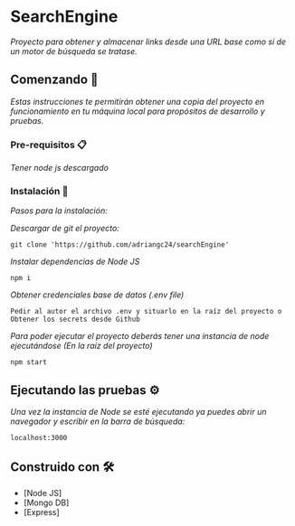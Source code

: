 # SearchEngine

_Proyecto para obtener y almacenar links desde una URL base como si de un motor de búsqueda se tratase._

## Comenzando 🚀

_Estas instrucciones te permitirán obtener una copia del proyecto en funcionamiento en tu máquina local para propósitos de desarrollo y pruebas._

### Pre-requisitos 📋

_Tener node js descargado_

### Instalación 🔧

_Pasos para la instalación:_

_Descargar de git el proyecto:_

```
git clone 'https://github.com/adriangc24/searchEngine'
```

_Instalar dependencias de Node JS_

```
npm i
```

_Obtener credenciales base de datos (.env file)_

```
Pedir al autor el archivo .env y situarlo en la raíz del proyecto o Obtener los secrets desde Github
```

_Para poder ejecutar el proyecto deberás tener una instancia de node ejecutándose (En la raíz del proyecto)_

```
npm start
```

## Ejecutando las pruebas ⚙️

_Una vez la instancia de Node se esté ejecutando ya puedes abrir un navegador y escribir en la barra de búsqueda:_

```
localhost:3000
```

## Construido con 🛠️

* [Node JS]
* [Mongo DB]
* [Express]
